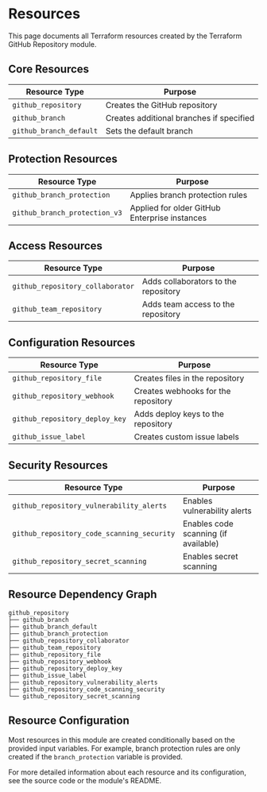 # Resources

This page documents all Terraform resources created by the Terraform GitHub Repository module.

## Core Resources

| Resource Type | Purpose |
|---------------|---------|
| `github_repository` | Creates the GitHub repository |
| `github_branch` | Creates additional branches if specified |
| `github_branch_default` | Sets the default branch |

## Protection Resources

| Resource Type | Purpose |
|---------------|---------|
| `github_branch_protection` | Applies branch protection rules |
| `github_branch_protection_v3` | Applied for older GitHub Enterprise instances |

## Access Resources

| Resource Type | Purpose |
|---------------|---------|
| `github_repository_collaborator` | Adds collaborators to the repository |
| `github_team_repository` | Adds team access to the repository |

## Configuration Resources

| Resource Type | Purpose |
|---------------|---------|
| `github_repository_file` | Creates files in the repository |
| `github_repository_webhook` | Creates webhooks for the repository |
| `github_repository_deploy_key` | Adds deploy keys to the repository |
| `github_issue_label` | Creates custom issue labels |

## Security Resources

| Resource Type | Purpose |
|---------------|---------|
| `github_repository_vulnerability_alerts` | Enables vulnerability alerts |
| `github_repository_code_scanning_security` | Enables code scanning (if available) |
| `github_repository_secret_scanning` | Enables secret scanning |

## Resource Dependency Graph

```text
github_repository
├── github_branch
├── github_branch_default
├── github_branch_protection
├── github_repository_collaborator
├── github_team_repository
├── github_repository_file
├── github_repository_webhook
├── github_repository_deploy_key
├── github_issue_label
├── github_repository_vulnerability_alerts
├── github_repository_code_scanning_security
└── github_repository_secret_scanning
```

## Resource Configuration

Most resources in this module are created conditionally based on the provided input variables.
For example, branch protection rules are only created if the `branch_protection` variable is provided.

For more detailed information about each resource and its configuration, see the source code or the module's README.
